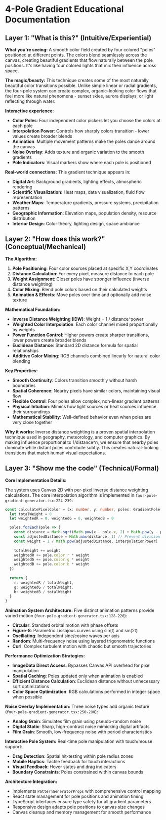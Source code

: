 # 4-Pole Gradient Educational Documentation

## Layer 1: "What is this?" (Intuitive/Experiential)

**What you're seeing:** A smooth color field created by four colored "poles" positioned at different points. The colors blend seamlessly across the canvas, creating beautiful gradients that flow naturally between the pole positions. It's like having four colored lights that mix their influence across space.

**The magic/beauty:** This technique creates some of the most naturally beautiful color transitions possible. Unlike simple linear or radial gradients, the four-pole system can create complex, organic-looking color flows that feel more like natural phenomena - sunset skies, aurora displays, or light reflecting through water.

**Interactive experience:**
- **Color Poles**: Four independent color pickers let you choose the colors at each pole
- **Interpolation Power**: Controls how sharply colors transition - lower values create broader blends
- **Animation**: Multiple movement patterns make the poles dance around the canvas
- **Noise Overlay**: Adds texture and organic variation to the smooth gradients
- **Pole Indicators**: Visual markers show where each pole is positioned

**Real-world connections:** This gradient technique appears in:
- **Digital Art**: Background gradients, lighting effects, atmospheric rendering
- **Scientific Visualization**: Heat maps, data visualization, fluid flow representation
- **Weather Maps**: Temperature gradients, pressure systems, precipitation patterns
- **Geographic Information**: Elevation maps, population density, resource distribution
- **Interior Design**: Color theory, lighting design, space ambiance

## Layer 2: "How does this work?" (Conceptual/Mechanical)

**The Algorithm:**
1. **Pole Positioning**: Four color sources placed at specific X,Y coordinates
2. **Distance Calculation**: For every pixel, measure distance to each pole
3. **Weight Assignment**: Closer poles have stronger influence (inverse distance weighting)
4. **Color Mixing**: Blend pole colors based on their calculated weights
5. **Animation & Effects**: Move poles over time and optionally add noise texture

**Mathematical Foundation:**
- **Inverse Distance Weighting (IDW)**: Weight = 1 / distance^power
- **Weighted Color Interpolation**: Each color channel mixed proportionally by weights
- **Power Function Control**: Higher powers create sharper transitions, lower powers create broader blends
- **Euclidean Distance**: Standard 2D distance formula for spatial relationships
- **Additive Color Mixing**: RGB channels combined linearly for natural color blending

**Key Properties:**
- **Smooth Continuity**: Colors transition smoothly without harsh boundaries
- **Spatial Coherence**: Nearby pixels have similar colors, maintaining visual flow
- **Flexible Control**: Four poles allow complex, non-linear gradient patterns
- **Physical Intuition**: Mimics how light sources or heat sources influence their surroundings
- **Mathematical Stability**: Well-defined behavior even when poles are very close together

**Why it works:** Inverse distance weighting is a proven spatial interpolation technique used in geography, meteorology, and computer graphics. By making influence proportional to 1/distance^n, we ensure that nearby poles dominate while distant poles contribute subtly. This creates natural-looking transitions that match human visual expectations.

## Layer 3: "Show me the code" (Technical/Formal)

**Core Implementation Details:**

The system uses Canvas 2D with per-pixel inverse distance weighting calculations. The core interpolation algorithm is implemented in `four-pole-gradient-generator.tsx:224-239`:

```typescript
const calculatePixelColor = (x: number, y: number, poles: GradientPole[], interpolationPower: number) => {
  let totalWeight = 0
  let weightedR = 0, weightedG = 0, weightedB = 0

  poles.forEach(pole => {
    const distance = Math.sqrt(Math.pow(x - pole.x, 2) + Math.pow(y - pole.y, 2))
    const adjustedDistance = Math.max(distance, 1) // Prevent division by zero
    const weight = 1 / Math.pow(adjustedDistance, interpolationPower)
    
    totalWeight += weight
    weightedR += pole.color.r * weight
    weightedG += pole.color.g * weight
    weightedB += pole.color.b * weight
  })
  
  return {
    r: weightedR / totalWeight,
    g: weightedG / totalWeight, 
    b: weightedB / totalWeight
  }
}
```

**Animation System Architecture:**
Five distinct animation patterns provide varied motion (`four-pole-gradient-generator.tsx:128-220`):

- **Circular**: Standard orbital motion with phase offsets
- **Figure-8**: Parametric Lissajous curves using sin(t) and sin(2t)
- **Oscillating**: Independent sine/cosine waves per axis
- **Random**: Multi-frequency noise using layered trigonometric functions
- **Curl**: Complex turbulent motion with chaotic but smooth trajectories

**Performance Optimization Strategies:**
- **ImageData Direct Access**: Bypasses Canvas API overhead for pixel manipulation
- **Spatial Caching**: Poles updated only when animation is enabled
- **Efficient Distance Calculation**: Euclidean distance without unnecessary sqrt optimizations
- **Color Space Optimization**: RGB calculations performed in integer space when possible

**Noise Overlay Implementation:**
Three noise types add organic texture (`four-pole-gradient-generator.tsx:250-280`):
- **Analog Grain**: Simulates film grain using pseudo-random noise
- **Digital Static**: Sharp, high-contrast noise mimicking digital artifacts  
- **Film Grain**: Smooth, low-frequency noise with period characteristics

**Interactive Pole System:**
Real-time pole manipulation with touch/mouse support:
- **Drag Detection**: Spatial hit-testing within pole radius zones
- **Mobile Haptics**: Tactile feedback for touch interactions
- **Visual Feedback**: Hover states and drag indicators
- **Boundary Constraints**: Poles constrained within canvas bounds

**Architecture Integration:**
- Implements `PatternGeneratorProps` with comprehensive control mapping
- React state management for pole positions and animation timing
- TypeScript interfaces ensure type safety for all gradient parameters
- Responsive design adapts pole positions to canvas size changes
- Canvas cleanup and memory management for smooth performance